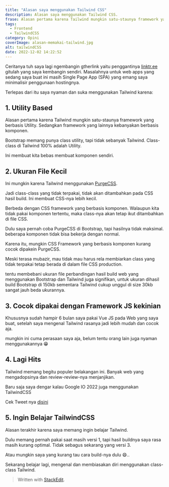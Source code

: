 ```yaml
---
title: "Alasan saya menggunakan Tailwind CSS"
description: Alasan saya menggunakan Tailwind CSS.
frase: Alasan pertama karena Tailwind mungkin satu-staunya framework yang berbasis Utility.
tags:
  - Frontend
  - TailwindCSS
category: Opini
coverImage: alasan-memakai-tailwind.jpg
alt: tailwindCSS
date: 2022-12-02 14:22:52
---
```


Ceritanya tuh saya lagi ngembangin gtherlink yaitu penggantinya  [linktr.ee](http://linktr.ee/)  gitulah yang saya kembangin sendiri. Masalahnya untuk web apps yang sedang saya buat ini masih Single Page App (SPA) yang emang saya minimalisir penggunaan hostingnya.

Terlepas dari itu saya nyaman dan suka menggunakan Tailwind karena:

## 1. Utility Based


Alasan pertama karena Tailwind mungkin satu-staunya framework yang berbasis Utility. Sedangkan framework yang lainnya kebanyakan berbasis komponen.

Bootstrap memang punya class utility, tapi tidak sebanyak Tailwind. Class-class di Tailwind 100% adalah Utility.

Ini membuat kita bebas membuat komponen sendiri.

## 2. Ukuran File Kecil

Ini mungkin karena Tailwind menggunakan  [PurgeCSS](https://purgecss.com/).

Jadi class-class yang tidak terpakai, tidak akan ditambahkan pada CSS hasil build. Ini membuat CSS-nya lebih kecil.

Berbeda dengan CSS framework yang berbasis komponen. Walaupun kita tidak pakai komponen tertentu, maka class-nya akan tetap ikut ditambahkan di file CSS.

Dulu saya pernah coba PurgeCSS di Bootstrap, tapi hasilnya tidak maksimal. beberapa komponen tidak bisa bekerja dengan normal.

Karena itu, mungkin CSS Framework yang berbasis komponen kurang cocok dipakein PurgeCSS.

Meski terasa mubazir, mau tidak mau harus rela membiarkan class yang tidak terpakai tetap berada di dalam file CSS production.

tentu membebani ukuran file perbandingan hasil build web yang menggunakan Bootstrap dan Tailwind juga signifikan, untuk ukuran dihasil build Bootstrap di 150kb sementara Tailwind cukup unggul di size 30kb sangat jauh beda ukurannya.

## 3. Cocok dipakai dengan Framework JS kekinian

Khususnya sudah hampir 6 bulan saya pakai Vue JS pada Web yang saya buat, setelah saya mengenal Tailwind rasanya jadi lebih mudah dan cocok aja.

mungkin ini cuma perasaan saya aja, belum tentu orang lain juga nyaman menggunakannya 😁

## 4. Lagi Hits

Tailwind memang begitu populer belakangan ini. Banyak web yang mengadopsinya dan review-review-nya menjanjikan.

Baru saja saya dengar kalau Google IO 2022 juga menggunakan TailwindCSS

Cek Tweet nya [disini](https://twitter.com/tailwindcss/status/1520144767887327233)
## 5. Ingin Belajar TailwindCSS


Alasan terakhir karena saya memang ingin belajar Tailwind.

Dulu memang pernah pakai saat masih versi 1, tapi hasil buildnya saya rasa masih kurang optimal. Tidak sebagus sekarang yang versi 3.

Atau mungkin saya yang kurang tau cara build-nya dulu 😄..

Sekarang belajar lagi, mengenal dan membiasakan diri menggunakan class-class Tailwind.
> Written with [StackEdit](https://stackedit.io/).